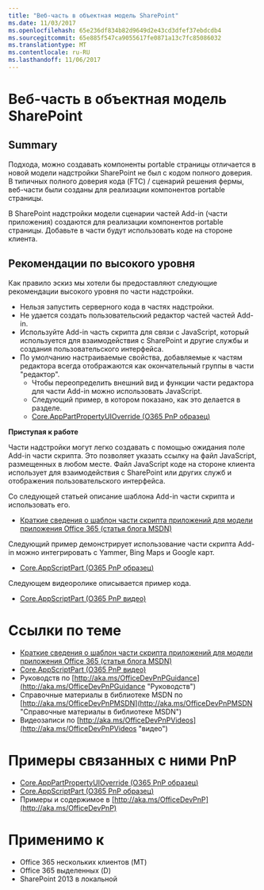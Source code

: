 ```yaml
---
title: "Веб-часть в объектная модель SharePoint"
ms.date: 11/03/2017
ms.openlocfilehash: 65e236df834b82d9649d2e43cd3dfef37ebdcdb4
ms.sourcegitcommit: 65e885f547ca9055617fe0871a13c7fc85086032
ms.translationtype: MT
ms.contentlocale: ru-RU
ms.lasthandoff: 11/06/2017
---
```

<a name="web-part-in-the-sharepoint-add-in-model"></a>Веб-часть в объектная модель SharePoint
=======================================

<a name="summary"></a>Summary
-------

Подхода, можно создавать компоненты portable страницы отличается в новой модели надстройки SharePoint не был с кодом полного доверия.  В типичных полного доверия кода (FTC) / сценарий решения фермы, веб-части были созданы для реализации компонентов portable страницы.

В SharePoint надстройки модели сценарии частей Add-in (части приложения) создаются для реализации компонентов portable страницы.  Добавьте в части будут использовать коде на стороне клиента.

<a name="high-level-guidelines"></a>Рекомендации по высокого уровня
---------------------

Как правило эскиз мы хотели бы предоставляют следующие рекомендации высокого уровня по части надстройки.

- Нельзя запустить серверного кода в частях надстройки.
- Не удается создать пользовательский редактор частей частей Add-in.
- Используйте Add-in часть скрипта для связи с JavaScript, который используется для взаимодействия с SharePoint и другие службы и создания пользовательского интерфейса.
- По умолчанию настраиваемые свойства, добавляемые к частям редактора всегда отображаются как окончательный группы в части "редактор".
    + Чтобы переопределить внешний вид и функции части редактора для части Add-in можно использовать JavaScript.
    + Следующий пример, в котором показано, как это делается в разделе. 
    + [Core.AppPartPropertyUIOverride (O365 PnP образец)](https://github.com/SharePoint/PnP/tree/master/Samples/Core.AppPartPropertyUIOverride)

**Приступая к работе**

Части надстройки могут легко создавать с помощью ожидания поле Add-in части скрипта.  Это позволяет указать ссылку на файл JavaScript, размещенных в любом месте.  Файл JavaScript коде на стороне клиента использует для взаимодействия с SharePoint или других служб и отображения пользовательского интерфейса.

Со следующей статьей описание шаблона Add-in части скрипта и использовать его.

- [Краткие сведения о шаблон части скрипта приложений для модели приложения Office 365 (статья блога MSDN)](http://blogs.msdn.com/b/vesku/archive/2014/07/08/introducing-app-script-part-pattern-for-office365-app-model.aspx)

Следующий пример демонстрирует использование части скрипта Add-in можно интегрировать с Yammer, Bing Maps и Google карт.

- [Core.AppScriptPart (O365 PnP образец)](https://github.com/SharePoint/PnP/tree/master/Samples/Core.AppScriptPart)

Следующем видеоролике описывается пример кода.

- [Core.AppScriptPart (O365 PnP видео)](https://channel9.msdn.com/Blogs/Office-365-Dev/App-Script-Parts-in-SharePoint-Office-365-Developer-Patterns-and-Practices)

<a name="related-links"></a>Ссылки по теме
=============

- [Краткие сведения о шаблон части скрипта приложений для модели приложения Office 365 (статья блога MSDN)](http://blogs.msdn.com/b/vesku/archive/2014/07/08/introducing-app-script-part-pattern-for-office365-app-model.aspx)
- [Core.AppScriptPart (O365 PnP видео)](https://channel9.msdn.com/Blogs/Office-365-Dev/App-Script-Parts-in-SharePoint-Office-365-Developer-Patterns-and-Practices)
- Руководств по [http://aka.ms/OfficeDevPnPGuidance](http://aka.ms/OfficeDevPnPGuidance "Руководств")
- Справочные материалы в библиотеке MSDN по [http://aka.ms/OfficeDevPnPMSDN](http://aka.ms/OfficeDevPnPMSDN "Справочные материалы в библиотеке MSDN")
- Видеозаписи по [http://aka.ms/OfficeDevPnPVideos](http://aka.ms/OfficeDevPnPVideos "видео")

<a name="related-pnp-samples"></a>Примеры связанных с ними PnP
===================

- [Core.AppPartPropertyUIOverride (O365 PnP образец)](https://github.com/SharePoint/PnP/tree/master/Samples/Core.AppPartPropertyUIOverride)
- [Core.AppScriptPart (O365 PnP образец)](https://github.com/SharePoint/PnP/tree/master/Samples/Core.AppScriptPart)
- Примеры и содержимое в [http://aka.ms/OfficeDevPnP](http://aka.ms/OfficeDevPnP)

<a name="applies-to"></a>Применимо к
==========
- Office 365 нескольких клиентов (MT)
- Office 365 выделенных (D)
- SharePoint 2013 в локальной
